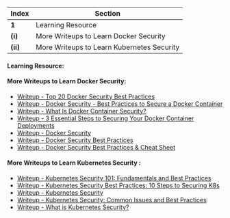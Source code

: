 Index | Section
---   | ---
**1** | Learning Resource
**(i)** | More Writeups to Learn Docker Security
**(ii)** | More Writeups to Learn Kubernetes Security



#### Learning Resource:

#### More Writeups to Learn Docker Security: 

  * [Writeup - Top 20 Docker Security Best Practices](https://blog.aquasec.com/docker-security-best-practices)
  * [Writeup - Docker Security - Best Practices to Secure a Docker Container](https://www.section.io/engineering-education/best-practices-to-secure-a-docker-container/)
  * [Writeup - What Is Docker Container Security?](https://www.trendmicro.com/en_in/what-is/container-security/docker.html)
  * [Writeup - 3 Essential Steps to Securing Your Docker Container Deployments](https://jfrog.com/knowledge-base/3-essential-steps-to-securing-your-docker-container-deployments/)
  * [Writeup - Docker Security](https://www.tigera.io/learn/guides/container-security-best-practices/docker-security/)
  * [Writeup - Docker Security Best Practices](https://anchore.com/blog/docker-security-best-practices-a-complete-guide/)
  * [Writeup - Docker Security Best Practices & Cheat Sheet](https://blog.gitguardian.com/how-to-improve-your-docker-containers-security-cheat-sheet/)


#### More Writeups to Learn Kubernetes Security : 

  * [Writeup - Kubernetes Security 101: Fundamentals and Best Practices](https://sysdig.com/learn-cloud-native/kubernetes-security/kubernetes-security-101/#:~:text=Kubernetes%20API%20Security&text=The%20Kubernetes%20API%20is%20designed,secure%20as%20your%20RBAC%20policies)
  * [Writeup - Kubernetes Security Best Practices: 10 Steps to Securing K8s](https://www.aquasec.com/cloud-native-academy/kubernetes-in-production/kubernetes-security-best-practices-10-steps-to-securing-k8s/)
  * [Writeup - Kubernetes Security](https://www.tigera.io/learn/guides/kubernetes-security/)
  * [Writeup - Kubernetes Security: Common Issues and Best Practices](https://snyk.io/learn/kubernetes-security/)
  * [Writeup - What is Kubernetes Security?](https://www.vmware.com/topics/glossary/content/kubernetes-security.html)

